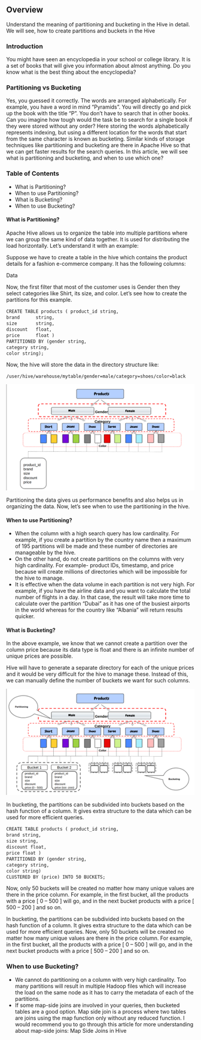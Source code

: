 ## Overview
Understand the meaning of partitioning and bucketing in the Hive in detail.
We will see, how to create partitions and buckets in the Hive


### Introduction
You might have seen an encyclopedia in your school or college library. It is a set of books that will give you information about almost anything. Do you know what is the best thing about the encyclopedia?

### Partitioning vs Bucketing
Yes, you guessed it correctly. The words are arranged alphabetically.  For example, you have a word in mind  “Pyramids”. You will directly go and pick up the book with the title “P”. You don’t have to search that in other books. Can you imagine how tough would the task be to search for a single book if they were stored without any order?
Here storing the words alphabetically represents indexing, but using a different location for the words that start from the same character is known as bucketing.
Similar kinds of storage techniques like partitioning and bucketing are there in Apache Hive so that we can get faster results for the search queries. In this article, we will see what is partitioning and bucketing, and when to use which one?

### Table of Contents
* What is Partitioning?
* When to use Partitioning?
* What is Bucketing?
* When to use Bucketing?

#### What is Partitioning?
Apache Hive allows us to organize the table into multiple partitions where we can group the same kind of data together. It is used for distributing the load horizontally. Let’s understand it with an example:

Suppose we have to create a table in the hive which contains the product details for a fashion e-commerce company. It has the following columns:

Data

Now, the first filter that most of the customer uses is Gender then they select categories like Shirt, its size, and color. Let’s see how to create the partitions for this example.
```
CREATE TABLE products ( product_id string,
brand      string,
size       string,
discount   float,
price      float )
PARTITIONED BY (gender string,
category string,
color string);
```
Now, the hive will store the data in the directory structure like:
```
/user/hive/warehouse/mytable/gender=male/category=shoes/color=black
```
![Partitioning](../images/hive_pratitions.png)


Partitioning the data gives us performance benefits and also helps us in organizing the data. Now, let’s see when to use the partitioning in the hive.



#### When to use Partitioning?
* When the column with a high search query has low cardinality. For example, if you create a partition by the country name then a maximum of 195 partitions will be made and these number of directories are manageable by the hive.
* On the other hand, do not create partitions on the columns with very high cardinality. For example- product IDs, timestamp, and price because will create millions of directories which will be impossible for the hive to manage.
* It is effective when the data volume in each partition is not very high. For example, if you have the airline data and you want to calculate the total number of flights in a day. In that case, the result will take more time to calculate over the partition “Dubai” as it has one of the busiest airports in the world whereas for the country like “Albania” will return results quicker.


#### What is Bucketing?
In the above example, we know that we cannot create a partition over the column price because its data type is float and there is an infinite number of unique prices are possible.

Hive will have to generate a separate directory for each of the unique prices and it would be very difficult for the hive to manage these. Instead of this, we can manually define the number of buckets we want for such columns.

![Bucketing](../images/hive-buckets.png)

In bucketing, the partitions can be subdivided into buckets based on the hash function of a column. It gives extra structure to the data which can be used for more efficient queries.
```
CREATE TABLE products ( product_id string,
brand string,
size string,
discount float,
price float )
PARTITIONED BY (gender string,
category string,
color string)
CLUSTERED BY (price) INTO 50 BUCKETS;
```
Now, only 50 buckets will be created no matter how many unique values are there in the price column. For example, in the first bucket, all the products with a price [ 0 – 500 ] will go, and in the next bucket products with a price [ 500 – 200 ] and so on.

In bucketing, the partitions can be subdivided into buckets based on the hash function of a column. It gives extra structure to the data which can be used for more efficient queries.
Now, only 50 buckets will be created no matter how many unique values are there in the price column. For example, in the first bucket, all the products with a price [ 0 – 500 ] will go, and in the next bucket products with a price [ 500 – 200 ] and so on.


### When to use Bucketing?
* We cannot do partitioning on a column with very high cardinality. Too many partitions will result in multiple Hadoop files which will increase the load on the same node as it has to carry the metadata of each of the partitions.
* If some map-side joins are involved in your queries, then bucketed tables are a good option. Map side join is a process where two tables are joins using the map function only without any reduced function. I would recommend you to go through this article for more understanding about map-side joins: Map Side Joins in Hive